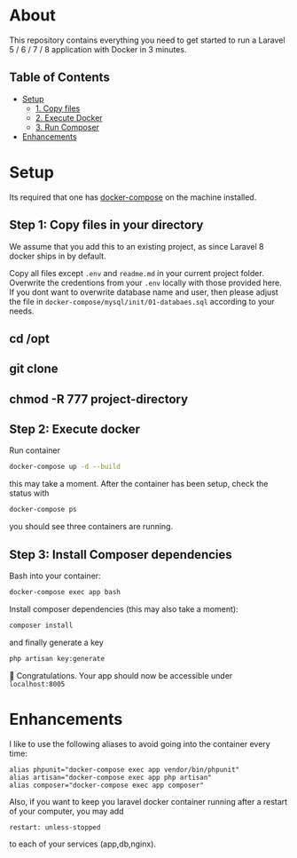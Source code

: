 # About

This repository contains everything you need to get started to run a 
Laravel 5 / 6 / 7 / 8 application with Docker in 3 minutes.



## Table of Contents

- [Setup](#setup)
    - [1. Copy files](#step-1-copy-files-in-your-directory)
    - [2. Execute Docker](#step-2-execute-docker)
    - [3. Run Composer](#step-3-install-composer-dependencies)
- [Enhancements](#enhancements)

# Setup

Its required that one has [docker-compose](https://docs.docker.com/compose/install/) on the machine installed.

## Step 1: Copy files in your directory

We assume that you add this to an existing project, as since Laravel 8 docker ships in by default.

Copy all files except `.env` and `readme.md` in your current project folder. Overwrite the credentions from your `.env` locally with those provided here. If you dont want to overwrite database name and user, then please adjust the file in `docker-compose/mysql/init/01-databaes.sql` according to your needs.

## cd /opt
## git clone
## chmod -R 777 project-directory 

## Step 2: Execute docker

Run container

  ```sh
  docker-compose up -d --build
  ```

this may take a moment. After the container has been setup, check the status with

  ```sh
  docker-compose ps
  ```

you should see three containers are running.


## Step 3: Install Composer dependencies

Bash into your container:

  ```sh
  docker-compose exec app bash
  ```

Install composer dependencies (this may also take a moment):

  ```sh
  composer install
  ```

and finally generate a key

  ```sh
  php artisan key:generate
  ```

:tada: Congratulations. Your app should now be accessible under `localhost:8005`

# Enhancements

I like to use the following aliases to avoid going into the container every time:

  ```
  alias phpunit="docker-compose exec app vendor/bin/phpunit"
  alias artisan="docker-compose exec app php artisan"
  alias composer="docker-compose exec app composer"
  ```

Also, if you want to keep you laravel docker container
running after a restart of your computer, you may add

  ```
  restart: unless-stopped
  ```

to each of your services (app,db,nginx).






